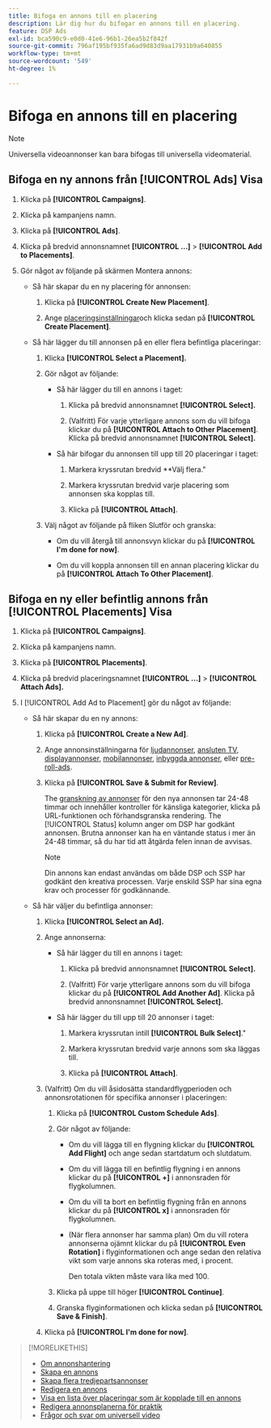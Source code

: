 ```yaml
---
title: Bifoga en annons till en placering
description: Lär dig hur du bifogar en annons till en placering.
feature: DSP Ads
exl-id: bca590c9-e0d0-41e6-96b1-26ea5b2f842f
source-git-commit: 796af195bf935fa6ad9d83d9aa17931b9a640855
workflow-type: tm+mt
source-wordcount: '549'
ht-degree: 1%

---
```


# Bifoga en annons till en placering

>[!NOTE]
>
>Universella videoannonser kan bara bifogas till universella videomaterial.

## Bifoga en ny annons från [!UICONTROL Ads] Visa

1. Klicka på **[!UICONTROL Campaigns]**.

1. Klicka på kampanjens namn.

1. Klicka på **[!UICONTROL Ads]**.

1. Klicka på bredvid annonsnamnet  **[!UICONTROL ...]** > **[!UICONTROL Add to Placements]**.

1. Gör något av följande på skärmen Montera annons:

   * Så här skapar du en ny placering för annonsen:

      1. Klicka på **[!UICONTROL Create New Placement]**.

      1. Ange [placeringsinställningar](/help/dsp/campaign-management/placements/placement-settings.md)och klicka sedan på **[!UICONTROL Create Placement]**.

   * Så här lägger du till annonsen på en eller flera befintliga placeringar:

      1. Klicka **[!UICONTROL Select a Placement].**

      1. Gör något av följande:

         * Så här lägger du till en annons i taget:

            1. Klicka på bredvid annonsnamnet **[!UICONTROL Select].**

            1. (Valfritt) För varje ytterligare annons som du vill bifoga klickar du på **[!UICONTROL Attach to Other Placement]**. Klicka på bredvid annonsnamnet **[!UICONTROL Select].**

         * Så här bifogar du annonsen till upp till 20 placeringar i taget:

            1. Markera kryssrutan bredvid **Välj flera.&quot;

            1. Markera kryssrutan bredvid varje placering som annonsen ska kopplas till.

            1. Klicka på **[!UICONTROL Attach]**.

      1. Välj något av följande på fliken Slutför och granska:

         * Om du vill återgå till annonsvyn klickar du på **[!UICONTROL I'm done for now]**.

         * Om du vill koppla annonsen till en annan placering klickar du på **[!UICONTROL Attach To Other Placement]**.

## Bifoga en ny eller befintlig annons från [!UICONTROL Placements] Visa

1. Klicka på **[!UICONTROL Campaigns]**.

1. Klicka på kampanjens namn.

1. Klicka på **[!UICONTROL Placements]**.

1. Klicka på bredvid placeringsnamnet  **[!UICONTROL ...]** > **[!UICONTROL Attach Ads].**

1. I [!UICONTROL Add Ad to Placement] gör du något av följande:

   * Så här skapar du en ny annons:

      1. Klicka på **[!UICONTROL Create a New Ad]**.

      1. Ange annonsinställningarna för [ljudannonser](ad-settings-audio.md), [ansluten TV](ad-settings-connected-tv.md), [displayannonser](ad-settings-display.md), [mobilannonser](ad-settings-mobile.md), [inbyggda annonser](ad-settings-native.md), eller [pre-roll-ads](ad-settings-pre-roll.md).

      1. Klicka på **[!UICONTROL Save & Submit for Review]**.

         The [granskning av annonser](ad-about.md) för den nya annonsen tar 24-48 timmar och innehåller kontroller för känsliga kategorier, klicka på URL-funktionen och förhandsgranska rendering. The [!UICONTROL Status] kolumn anger om DSP har godkänt annonsen. Brutna annonser kan ha en väntande status i mer än 24-48 timmar, så du har tid att åtgärda felen innan de avvisas.

         >[!NOTE]
         >
         >Din annons kan endast användas om både DSP och SSP har godkänt den kreativa processen. Varje enskild SSP har sina egna krav och processer för godkännande.

   * Så här väljer du befintliga annonser:

      1. Klicka **[!UICONTROL Select an Ad].**

      1. Ange annonserna:

         * Så här lägger du till en annons i taget:

            1. Klicka på bredvid annonsnamnet **[!UICONTROL Select].**

            1. (Valfritt) För varje ytterligare annons som du vill bifoga klickar du på **[!UICONTROL Add Another Ad]**. Klicka på bredvid annonsnamnet **[!UICONTROL Select].**

         * Så här lägger du till upp till 20 annonser i taget:

            1. Markera kryssrutan intill **[!UICONTROL Bulk Select]**.&quot;

            1. Markera kryssrutan bredvid varje annons som ska läggas till.

            1. Klicka på **[!UICONTROL Attach]**.

      1. (Valfritt) Om du vill åsidosätta standardflygperioden och annonsrotationen för specifika annonser i placeringen:

         1. Klicka på **[!UICONTROL Custom Schedule Ads]**.

         1. Gör något av följande:

            * Om du vill lägga till en flygning klickar du **[!UICONTROL Add Flight]** och ange sedan startdatum och slutdatum.

            * Om du vill lägga till en befintlig flygning i en annons klickar du på **[!UICONTROL +]** i annonsraden för flygkolumnen.

            * Om du vill ta bort en befintlig flygning från en annons klickar du på **[!UICONTROL x]** i annonsraden för flygkolumnen.

            * (När flera annonser har samma plan) Om du vill rotera annonserna ojämnt klickar du på **[!UICONTROL Even Rotation]** i flyginformationen och ange sedan den relativa vikt som varje annons ska roteras med, i procent.

              Den totala vikten måste vara lika med 100.

         1. Klicka på uppe till höger **[!UICONTROL Continue]**.

         1. Granska flyginformationen och klicka sedan på **[!UICONTROL Save & Finish]**.

      1. Klicka på **[!UICONTROL I'm done for now]**.

>[!MORELIKETHIS]
>
>* [Om annonshantering](ad-about.md)
>* [Skapa en annons](ad-create.md)
>* [Skapa flera tredjepartsannonser](ad-create-multiple.md)
>* [Redigera en annons](ad-edit.md)
>* [Visa en lista över placeringar som är kopplade till en annons](ad-list-placements.md)
>* [Redigera annonsplanerna för praktik](/help/dsp/campaign-management/placements/placement-edit-ad-schedule.md)
>* [Frågor och svar om universell video](/help/dsp/campaign-management/faq-universal-video.md)
